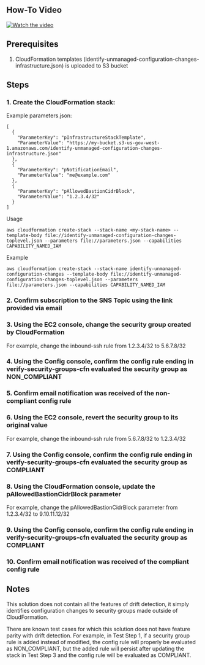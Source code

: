 ## How-To Video

[![Watch the video](https://img.youtube.com/vi/iQyqKmiIJyo/maxresdefault.jpg)](https://youtu.be/iQyqKmiIJyo)

## Prerequisites

1. CloudFormation templates (identify-unmanaged-configuration-changes-infrastructure.json) is uploaded to S3 bucket

## Steps

### 1. Create the CloudFormation stack:

Example parameters.json:
```
[
  {
    "ParameterKey": "pInfrastructureStackTemplate",
    "ParameterValue": "https://my-bucket.s3-us-gov-west-1.amazonaws.com/identify-unmanaged-configuration-changes-infrastructure.json"
  },
  {
    "ParameterKey": "pNotificationEmail",
    "ParameterValue": "me@example.com"
  },
  {
    "ParameterKey": "pAllowedBastionCidrBlock",
    "ParameterValue": "1.2.3.4/32"
  }
]
```
Usage
```
aws cloudformation create-stack --stack-name <my-stack-name> --template-body file://identify-unmanaged-configuration-changes-toplevel.json --parameters file://parameters.json --capabilities CAPABILITY_NAMED_IAM
```
Example
```
aws cloudformation create-stack --stack-name identify-unmanaged-configuration-changes --template-body file://identify-unmanaged-configuration-changes-toplevel.json --parameters file://parameters.json --capabilities CAPABILITY_NAMED_IAM
```

### 2. Confirm subscription to the SNS Topic using the link provided via email

### 3. Using the EC2 console, change the security group created by CloudFormation

For example, change the inbound-ssh rule from 1.2.3.4/32 to 5.6.7.8/32

### 4. Using the Config console, confirm the config rule ending in verify-security-groups-cfn evaluated the security group as NON_COMPLIANT

### 5. Confirm email notification was received of the non-compliant config rule

### 6. Using the EC2 console, revert the security group to its original value

For example, change the inbound-ssh rule from 5.6.7.8/32 to 1.2.3.4/32

### 7. Using the Config console, confirm the config rule ending in verify-security-groups-cfn evaluated the security group as COMPLIANT

### 8. Using the CloudFormation console, update the pAllowedBastionCidrBlock parameter

For example, change the pAllowedBastionCidrBlock parameter from 1.2.3.4/32 to 9.10.11.12/32 

### 9. Using the Config console, confirm the config rule ending in verify-security-groups-cfn evaluated the security group as COMPLIANT

### 10. Confirm email notification was received of the compliant config rule

## Notes

This solution does not contain all the features of drift detection, it simply identifies configuration changes to security groups made outside of CloudFormation.

There are known test cases for which this solution does not have feature parity with drift detection. For example, in Test Step 1, if a security group rule is added instead of modified, the config rule will properly be evaluated as NON_COMPLIANT, but the added rule will persist after updating the stack in Test Step 3 and the config rule will be evaluated as COMPLIANT.
